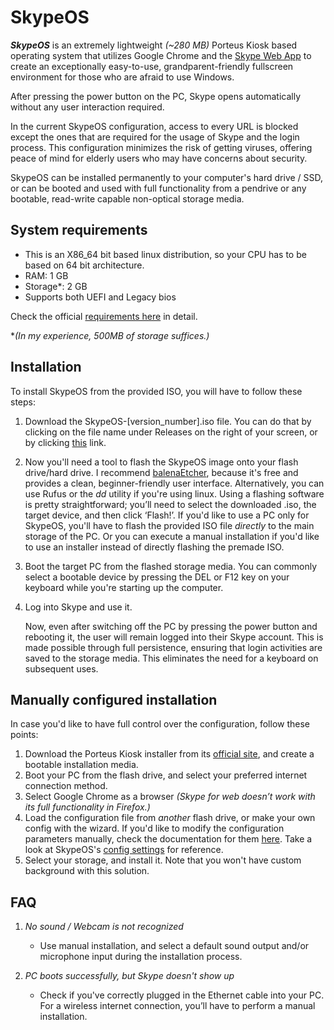 # SkypeOS

***SkypeOS*** is an extremely lightweight *(~280 MB)* Porteus Kiosk based operating system that utilizes Google Chrome and the [Skype Web App](https://web.skype.com) to create an exceptionally easy-to-use, grandparent-friendly fullscreen environment for those who are afraid to use Windows.

After pressing the power button on the PC, Skype opens automatically without any user interaction required.

In the current SkypeOS configuration, access to every URL is blocked except the ones that are required for the usage of Skype and the login process. This configuration minimizes the risk of getting viruses, offering peace of mind for elderly users who may have concerns about security.

SkypeOS can be installed permanently to your computer's hard drive / SSD, or can be booted and used with full functionality from a pendrive or any bootable, read-write capable non-optical storage media.

## System requirements

 - This is an X86_64 bit based linux distribution, so your CPU has to be based on 64 bit architecture.
 - RAM: 1 GB
 - Storage*: 2 GB
 - Supports both UEFI and Legacy bios

Check the official [requirements here](https://porteus-kiosk.org/index.html#requirements) in detail.

\**(In my experience, 500MB of storage suffices.)*

## Installation

To install SkypeOS from the provided ISO, you will have to follow these steps:
1. Download the SkypeOS-[version_number].iso file. You can do that by clicking on the file name under Releases on the right of your screen, or by clicking [this](https://github.com/Hidiadam/SkypeOS/releases/download/v1.0/SkypeOS-1.0.iso) link.

2. Now you'll need a tool to flash the SkypeOS image onto your flash drive/hard drive.
	I recommend [balenaEtcher](https://etcher.balena.io), because it's free and provides a clean, beginner-friendly user interface. Alternatively, you can use Rufus or the *dd* utility if you're using linux.
	Using a flashing software is pretty straightforward; you’ll need to select the downloaded .iso, the target device, and then click ‘Flash!’.
	If you'd like to use a PC only for SkypeOS, you'll have to flash the provided ISO file *directly* to the main storage of the PC. Or you can execute a manual installation if you'd like to use an installer instead of directly flashing the premade ISO.

3. Boot the target PC from the flashed storage media. You can commonly select a bootable device by pressing the DEL or F12 key on your keyboard while you're starting up the computer.

4. Log into Skype and use it.

	Now, even after switching off the PC by pressing the power button and rebooting it, the user will remain logged into their Skype account. This is made possible through full persistence, ensuring that login activities are saved to the storage media. This eliminates the need for a keyboard on subsequent uses.

## Manually configured installation

In case you'd like to have full control over the configuration, follow these points:
1. Download the Porteus Kiosk installer from its [official site](https://porteus-kiosk.org/download.html), and create a bootable installation media.
2. Boot your PC from the flash drive, and select your preferred internet connection method.
3. Select Google Chrome as a browser *(Skype for web doesn’t work with its full functionality in Firefox.)*
4. Load the configuration file from *another* flash drive, or make your own config with the wizard. If you'd like to modify the configuration parameters manually, check the documentation for them [here](https://porteus-kiosk.org/parameters.html). Take a look at SkypeOS's [config settings](https://github.com/Hidiadam/SkypeOS/blob/main/SkypeOS-config.txt) for reference.
5. Select your storage, and install it.
Note that you won't have custom background with this solution.

## FAQ

1. *No sound / Webcam is not recognized*
   - Use manual installation, and select a default sound output and/or microphone input during the installation process.

4. *PC boots successfully, but Skype doesn't show up*
    - Check if you've correctly plugged in the Ethernet cable into your PC. For a wireless internet connection, you’ll have to perform a manual installation.
